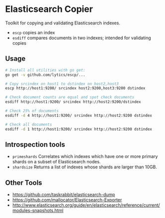 # Elasticsearch Copier

Toolkit for copying and validating Elasticsearch indexes.

* `escp` copies an index
* `esdiff` compares documents in two indexes; intended for validating copies

## Usage
```sh
# Install all utilities with go get:
go get -v github.com/lytics/escp/...
```

```sh
# Copy srcindex on host1 to dstindex on host2,host3
escp http://host1:9200/ srcindex host2:9200,host3:9200 dstindex
```

```sh
# Check document counts are equal and spot check documents
esdiff http://host1:9200/ srcindex http://host2:9200/dstindex

# Check 25% of documents
esdiff -d 4 http://host1:9200/ srcindex http://host2:9200 dstindex

# Check all documents
esdiff -d 1 http://host1:9200/ srcindex http://host2:9200 dstindex
```

## Introspection tools

* `primeshards` Correlates which indexes which have one or more primary shards on a subset of Elasticsearch nodes.
* `shardsize`   Returns a list of indexes whose shards are larger than 10GB. 

Other Tools
-------------------------------
* https://github.com/taskrabbit/elasticsearch-dump
* https://github.com/mallocator/Elasticsearch-Exporter
* http://www.elasticsearch.org/guide/en/elasticsearch/reference/current/modules-snapshots.html
